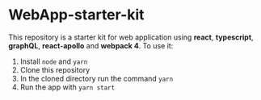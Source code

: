 # WebApp-starter-kit

This repository is a starter kit for web application using **react**, **typescript**, **graphQL**, **react-apollo** and **webpack 4**.
To use it:

1. Install `node` and `yarn`
2. Clone this repository
3. In the cloned directory run the command `yarn`
4. Run the app with `yarn start`
